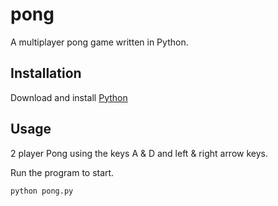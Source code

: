 # pong

A multiplayer pong game written in Python.

## Installation

Download and install [Python](https://www.python.org/downloads/)

## Usage

2 player Pong using the keys A & D and left & right arrow keys.

Run the program to start.
```bash
python pong.py
```
